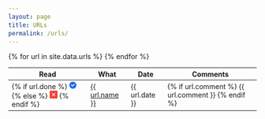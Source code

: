 ```yaml
---
layout: page
title: URLs
permalink: /urls/
---
```


<table>
<thead>
    <tr>
        <th>Read</th>
        <th>What</th>
        <th>Date</th>
        <th>Comments</th>
    </tr>
</thead>
<tbody>
    {% for url in site.data.urls %}
    <tr>
        <td>
        {% if url.done %}
            <img width="16px" src="/assets/images/checklist.png" alt="true" />
        {%  else %}
            <img width="16px" src="/assets/images/remove.png" alt="false" />
        {% endif %}
        </td>
        <td><a href="{{url.url}}">{{ url.name }}</a></td>
        <td>{{ url.date }}</td>
        <td>
            {% if url.comment %}
                {{ url.comment }}
            {% endif %}
        </td>
    </tr>
    {% endfor %}
</tbody>

</table>
